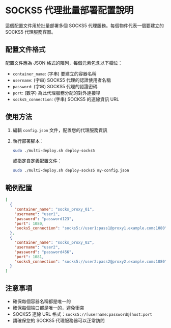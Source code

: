 # SOCKS5 代理批量部署配置說明

這個配置文件用於批量部署多個 SOCKS5 代理服務。每個物件代表一個要建立的 SOCKS5 代理服務容器。

## 配置文件格式

配置文件應為 JSON 格式的陣列，每個元素包含以下欄位：

- `container_name`: (字串) 要建立的容器名稱
- `username`: (字串) SOCKS5 代理的認證使用者名稱  
- `password`: (字串) SOCKS5 代理的認證密碼
- `port`: (數字) 為此代理服務分配的對外連接埠
- `socks5_connection`: (字串) SOCKS5 的連線資訊 URL

## 使用方法

1. 編輯 `config.json` 文件，配置您的代理服務資訊
2. 執行部署腳本：
   ```bash
   sudo ./multi-deploy.sh deploy-socks5
   ```
   
   或指定自定義配置文件：
   ```bash
   sudo ./multi-deploy.sh deploy-socks5 my-config.json
   ```

## 範例配置

```json
[
  {
    "container_name": "socks_proxy_01",
    "username": "user1",
    "password": "password123",
    "port": 1080,
    "socks5_connection": "socks5://user1:pass1@proxy1.example.com:1080"
  },
  {
    "container_name": "socks_proxy_02", 
    "username": "user2",
    "password": "password456",
    "port": 1081,
    "socks5_connection": "socks5://user2:pass2@proxy2.example.com:1080"
  }
]
```

## 注意事項

- 確保每個容器名稱都是唯一的
- 確保每個端口都是唯一的，避免衝突
- SOCKS5 連線 URL 格式：`socks5://[username:password@]host:port`
- 請確保您的 SOCKS5 代理服務器可以正常訪問